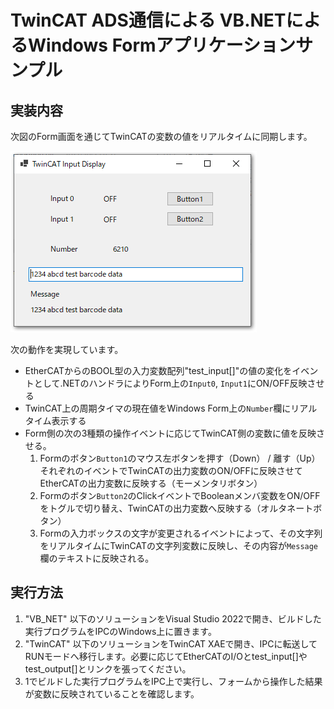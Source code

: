 # TwinCAT ADS通信による VB.NETによるWindows Formアプリケーションサンプル

## 実装内容

次図のForm画面を通じてTwinCATの変数の値をリアルタイムに同期します。

![](assets/2024-04-17-17-41-40.png)

次の動作を実現しています。

* EtherCATからのBOOL型の入力変数配列"test_input[]"の値の変化をイベントとして.NETのハンドラによりForm上の`Input0`, `Input1`にON/OFF反映させる
* TwinCAT上の周期タイマの現在値をWindows Form上の`Number`欄にリアルタイム表示する
* Form側の次の3種類の操作イベントに応じてTwinCAT側の変数に値を反映させる。
    1. Formのボタン`Button1`のマウス左ボタンを押す（Down） / 離す（Up）それぞれのイベントでTwinCATの出力変数のON/OFFに反映させてEtherCATの出力変数に反映する（モーメンタリボタン）
    2. Formのボタン`Button2`のClickイベントでBooleanメンバ変数をON/OFFをトグルで切り替え、TwinCATの出力変数へ反映する（オルタネートボタン）
    3. Formの入力ボックスの文字が変更されるイベントによって、その文字列をリアルタイムにTwinCATの文字列変数に反映し、その内容が`Message`欄のテキストに反映される。

## 実行方法

1. "VB_NET" 以下のソリューションをVisual Studio 2022で開き、ビルドした実行プログラムをIPCのWindows上に置きます。
2. "TwinCAT" 以下のソリューションをTwinCAT XAEで開き、IPCに転送してRUNモードへ移行します。必要に応じてEtherCATのI/Oとtest_input[]やtest_output[]とリンクを張ってください。
3. 1でビルドした実行プログラムをIPC上で実行し、フォームから操作した結果が変数に反映されていることを確認します。